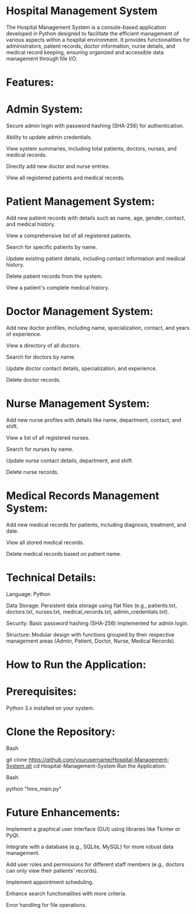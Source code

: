 # Hospital Management System

The Hospital Management System is a console-based application developed in Python designed to facilitate the efficient management of various aspects within a hospital environment. It provides functionalities for administrators, patient records, doctor information, nurse details, and medical record keeping, ensuring organized and accessible data management through file I/O.

# Features:

# Admin System:

Secure admin login with password hashing (SHA-256) for authentication.

Ability to update admin credentials.

View system summaries, including total patients, doctors, nurses, and medical records.

Directly add new doctor and nurse entries.

View all registered patients and medical records.

# Patient Management System:

Add new patient records with details such as name, age, gender, contact, and medical history.

View a comprehensive list of all registered patients.

Search for specific patients by name.

Update existing patient details, including contact information and medical history.

Delete patient records from the system.

View a patient's complete medical history.

# Doctor Management System:

Add new doctor profiles, including name, specialization, contact, and years of experience.

View a directory of all doctors.

Search for doctors by name.

Update doctor contact details, specialization, and experience.

Delete doctor records.

# Nurse Management System:

Add new nurse profiles with details like name, department, contact, and shift.

View a list of all registered nurses.

Search for nurses by name.

Update nurse contact details, department, and shift.

Delete nurse records.

# Medical Records Management System:

Add new medical records for patients, including diagnosis, treatment, and date.

View all stored medical records.

Delete medical records based on patient name.

# Technical Details:

Language: Python

Data Storage: Persistent data storage using flat files (e.g., patients.txt, doctors.txt, nurses.txt, medical_records.txt, admin_credentials.txt).

Security: Basic password hashing (SHA-256) implemented for admin login.

Structure: Modular design with functions grouped by their respective management areas (Admin, Patient, Doctor, Nurse, Medical Records).

# How to Run the Application:

# Prerequisites:

Python 3.x installed on your system.

# Clone the Repository:

Bash

git clone https://github.com/yourusername/Hospital-Management-System.git
cd Hospital-Management-System
Run the Application:

Bash

python "hms_main.py"


# Future Enhancements:

Implement a graphical user interface (GUI) using libraries like Tkinter or PyQt.

Integrate with a database (e.g., SQLite, MySQL) for more robust data management.

Add user roles and permissions for different staff members (e.g., doctors can only view their patients' records).

Implement appointment scheduling.

Enhance search functionalities with more criteria.

Error handling for file operations.
